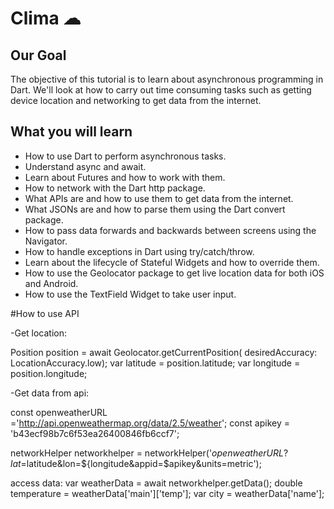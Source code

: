 

# Clima ☁

## Our Goal

The objective of this tutorial is to learn about asynchronous programming in Dart. We'll look at how to carry out time consuming tasks such as getting device location and networking to get data from the internet. 


## What you will learn

- How to use Dart to perform asynchronous tasks.
- Understand async and await.
- Learn about Futures and how to work with them.
- How to network with the Dart http package.
- What APIs are and how to use them to get data from the internet.
- What JSONs are and how to parse them using the Dart convert package.
- How to pass data forwards and backwards between screens using the Navigator.
- How to handle exceptions in Dart using try/catch/throw.
- Learn about the lifecycle of Stateful Widgets and how to override them.
- How to use the Geolocator package to get live location data for both iOS and Android.
- How to use the TextField Widget to take user input.


#How to use API

-Get location:

Position position = await Geolocator.getCurrentPosition(
          desiredAccuracy: LocationAccuracy.low);
var latitude = position.latitude;
var longitude = position.longitude;

-Get data from api:

const openweatherURL ='http://api.openweathermap.org/data/2.5/weather';
const apikey = 'b43ecf98b7c6f53ea26400846fb6ccf7';

networkHelper networkhelper = networkHelper('$openweatherURL?lat=$latitude&lon=${longitude&appid=$apikey&units=metric');

access data:
var weatherData = await networkhelper.getData();
double temperature = weatherData['main']['temp'];
var city = weatherData['name'];
